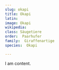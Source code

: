 ```yaml
---
slug: okapi
title: Okapi
latin:
image: Okapi
wikipedia: 
class: Säugetiere
order:  Paarhufer
family:  Giraffenartige
species:  Okapi

---
```


I am content.
